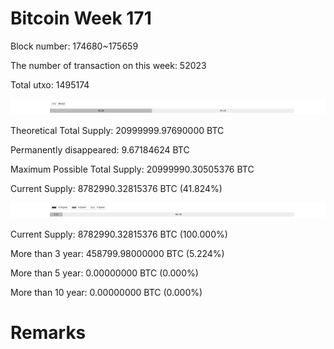 # Bitcoin Week 171

Block number: 174680~175659

The number of transaction on this week: 52023

Total utxo: 1495174

![](../images/mined_week171.png)

Theoretical Total Supply: 20999999.97690000 BTC

Permanently disappeared: 9.67184624 BTC

Maximum Possible Total Supply: 20999990.30505376 BTC

Current Supply: 8782990.32815376 BTC (41.824%)

![](../images/year_week171.png)


Current Supply: 8782990.32815376 BTC (100.000%)

More than 3 year: 458799.98000000 BTC (5.224%)

More than 5 year: 0.00000000 BTC (0.000%)

More than 10 year: 0.00000000 BTC (0.000%)

# Remarks

